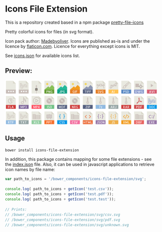 # Icons File Extension

This is a repository created based in a npm package [pretty-file-icons](https://github.com/kravets-levko/pretty-file-icons)

Pretty colorful icons for files (in svg format).

Icon pack author: [Madebyoliver](http://www.flaticon.com/authors/madebyoliver).
Icons are published as-is and under the licence by [flaticon.com](http://flaticon.com).
Licence for everything except icons is MIT.

See [icons.json](icons.json) for available icons list.

## Preview:
  
![Preview](preview.png)
 
## Usage
 
```
bower install icons-file-extension
```
 
In addition, this package contains mapping for some file extensions - see the
[index.json](index.json) file. Also, it can be used in javascript applications 
to retrieve icon names by file name:
```javascript
var path_to_icons = '/bower_components/icons-file-extension/svg';

console.log( path_to_icons + getIcon('test.csv'));
console.log( path_to_icons + getIcon('test.pdf'));
console.log( path_to_icons + getIcon('test.test'));

// Prints:
// /bower_components/icons-file-extension/svg/csv.svg
// /bower_components/icons-file-extension/svg/pdf.svg
// /bower_components/icons-file-extension/svg/unknown.svg
```
